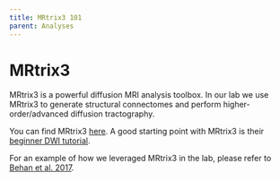 ```yaml
---
title: MRtrix3 101
parent: Analyses
---
```


# MRtrix3

MRtrix3 is a powerful diffusion MRI analysis toolbox. In our lab we use MRtrix3 to generate structural connectomes and perform higher-order/advanced diffusion tractography.

You can find MRtrix3 [here](https://www.mrtrix.org/). A good starting point with MRtrix3 is their [beginner DWI tutorial](https://mrtrix.readthedocs.io/en/latest/getting_started/beginner_dwi_tutorial.html).

For an example of how we leveraged MRtrix3 in the lab, please refer to [Behan et al. 2017](https://www.frontiersin.org/articles/10.3389/fnins.2017.00554/full).
